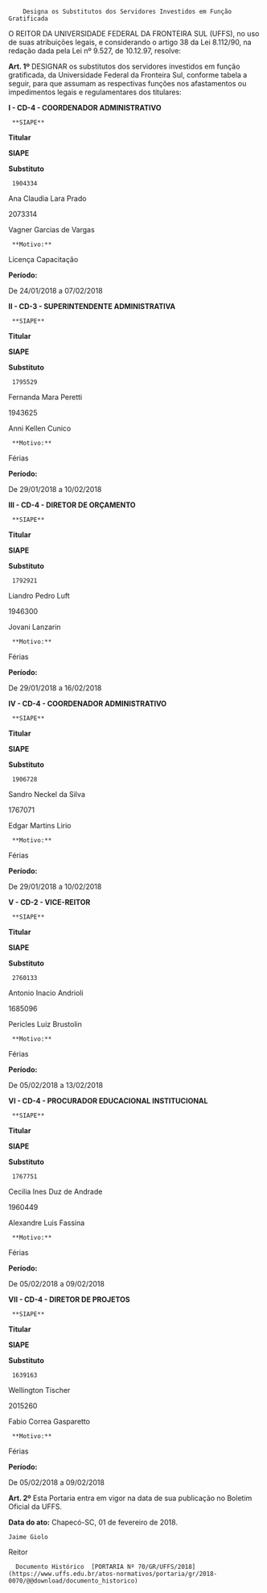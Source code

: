         Designa os Substitutos dos Servidores Investidos em Função Gratificada  

O REITOR DA UNIVERSIDADE FEDERAL DA FRONTEIRA SUL (UFFS), no uso de suas atribuições legais, e considerando o artigo 38 da Lei 8.112/90, na redação dada pela Lei nº 9.527, de 10.12.97, resolve:

  

 **Art. 1º** DESIGNAR os substitutos dos servidores investidos em função gratificada, da Universidade Federal da Fronteira Sul, conforme tabela a seguir, para que assumam as respectivas funções nos afastamentos ou impedimentos legais e regulamentares dos titulares:

 **I - CD-4 - COORDENADOR ADMINISTRATIVO**

     **SIAPE**

   **Titular**

   **SIAPE**

   **Substituto**

     1904334

   Ana Claudia Lara Prado

   2073314

   Vagner Garcias de Vargas

     **Motivo:**

   Licença Capacitação

   **Período:**

   De 24/01/2018 a 07/02/2018

      

 **II - CD-3 - SUPERINTENDENTE ADMINISTRATIVA**

     **SIAPE**

   **Titular**

   **SIAPE**

   **Substituto**

     1795529

   Fernanda Mara Peretti

   1943625

   Anni Kellen Cunico

     **Motivo:**

   Férias

   **Período:**

   De 29/01/2018 a 10/02/2018

      

 **III - CD-4 - DIRETOR DE ORÇAMENTO**

     **SIAPE**

   **Titular**

   **SIAPE**

   **Substituto**

     1792921

   Liandro Pedro Luft

   1946300

   Jovani Lanzarin

     **Motivo:**

   Férias

   **Período:**

   De 29/01/2018 a 16/02/2018

      

 **IV - CD-4 - COORDENADOR ADMINISTRATIVO**

     **SIAPE**

   **Titular**

   **SIAPE**

   **Substituto**

     1906728

   Sandro Neckel da Silva

   1767071

   Edgar Martins Lirio

     **Motivo:**

   Férias

   **Período:**

   De 29/01/2018 a 10/02/2018

      

 **V - CD-2 - VICE-REITOR**

     **SIAPE**

   **Titular**

   **SIAPE**

   **Substituto**

     2760133

   Antonio Inacio Andrioli

   1685096

   Pericles Luiz Brustolin

     **Motivo:**

   Férias

   **Período:**

   De 05/02/2018 a 13/02/2018

      

 **VI - CD-4 - PROCURADOR EDUCACIONAL INSTITUCIONAL**

     **SIAPE**

   **Titular**

   **SIAPE**

   **Substituto**

     1767751

   Cecilia Ines Duz de Andrade

   1960449

   Alexandre Luis Fassina

     **Motivo:**

   Férias

   **Período:**

   De 05/02/2018 a 09/02/2018

      

 **VII - CD-4 - DIRETOR DE PROJETOS**

     **SIAPE**

   **Titular**

   **SIAPE**

   **Substituto**

     1639163

   Wellington Tischer

   2015260

   Fabio Correa Gasparetto

     **Motivo:**

   Férias

   **Período:**

   De 05/02/2018 a 09/02/2018

      

 **Art. 2º** Esta Portaria entra em vigor na data de sua publicação no Boletim Oficial da UFFS.

   **Data do ato:** Chapecó-SC, 01 de fevereiro de 2018.   
 

    Jaime Giolo   
 Reitor 

      Documento Histórico  [PORTARIA Nº 70/GR/UFFS/2018](https://www.uffs.edu.br/atos-normativos/portaria/gr/2018-0070/@@download/documento_historico)     
      